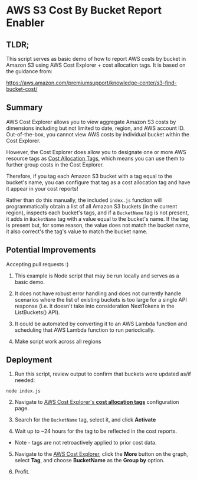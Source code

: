 # AWS S3 Cost By Bucket Report Enabler

## TLDR; 

This script serves as basic demo of how to report AWS costs by bucket in Amazon S3 using AWS Cost Explorer + cost allocation tags. It is based on the guidance from:

https://aws.amazon.com/premiumsupport/knowledge-center/s3-find-bucket-cost/

## Summary

AWS Cost Explorer allows you to view aggregate Amazon S3 costs by dimensions including but not limited to date, region, and AWS account ID. Out-of-the-box, you cannot view AWS costs by individual bucket within the Cost Explorer.

However, the Cost Explorer does allow you to designate one or more AWS resource tags as [Cost Allocation Tags](https://docs.aws.amazon.com/awsaccountbilling/latest/aboutv2/cost-alloc-tags.html), which means you can use them to further group costs in the Cost Explorer. 

Therefore, if you tag each Amazon S3 bucket with a tag equal to the bucket's name, you can configure that tag as a cost allocation tag and have it appear in your cost reports!

Rather than do this manually, the included `index.js` function will programmatically obtain a list of all Amazon S3 buckets (in the current region), inspects each bucket's tags, and if a `BucketName` tag is not present, it adds in `BucketName` tag with a value equal to the bucket's name. If the tag is present but, for some reason, the value does not match the bucket name, it also correct's the tag's value to match the bucket name. 

## Potential Improvements

Accepting pull requests :)

1. This example is Node script that may be run locally and serves as a basic demo. 

2. It does not have robust error handling and does not currently handle scenarios where the list of existing buckets is too large for a single API response (i.e. it doesn't take into consideration NextTokens in the ListBuckets() API). 

3. It could be automated by converting it to an AWS Lambda function and scheduling that AWS Lambda function to run periodically. 

4. Make script work across all regions


## Deployment

1. Run this script, review output to confirm that buckets were updated as/if needed:

  ```
  node index.js
  ```

2. Navigate to [AWS Cost Explorer's **cost allocation tags**](https://console.aws.amazon.com/billing/home?#/preferences/tags) configuration page. 

3. Search for the `BucketName` tag, select it, and click **Activate**

4. Wait up to ~24 hours for the tag to be reflected in the cost reports. 

  * Note - tags are not retroactively applied to prior cost data.

5. Navigate to the [AWS Cost Explorer](https://console.aws.amazon.com/cost-reports/home#/custom?groupBy=None&hasBlended=false&hasAmortized=false&excludeDiscounts=true&excludeTaggedResources=false&timeRangeOption=Custom&granularity=Daily&reportName=&reportType=CostUsage&isTemplate=true&startDate=2019-06-01&endDate=2019-07-16&filter=%5B%7B%22dimension%22:%22RecordType%22,%22values%22:%5B%22Refund%22,%22Credit%22%5D,%22include%22:false,%22children%22:null%7D%5D&forecastTimeRangeOption=None&usageAs=usageQuantity&chartStyle=Group), click the **More** button on the graph, select **Tag**, and choose **BucketName** as the **Group by** option. 

6. Profit. 
